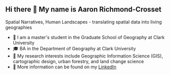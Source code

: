 ## Hi there 👋 My name is Aaron Richmond-Crosset

Spatial Narratives, Human Landscapes - translating spatial data into living geographies

- 🏫 I am a master's student in the Graduate School of Geography at Clark University
- 🎓 BA in the Department of Geography at Clark University
- 🌳 My research interests include Geographic Information Science (GIS), cartographic design, urban forestry, and land change science
- 📌 More information can be found on my [LinkedIn]([https://www.linkedin.com/in/aaron-richmond-crosset/])
